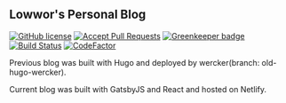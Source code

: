 ## Lowwor's Personal Blog

[![GitHub license](https://img.shields.io/github/license/lowwor/lowwor.com.svg)](https://github.com/lowwor/lowwor.com/blob/master/LICENSE)
[![Accept Pull Requests](https://img.shields.io/badge/PRs-welcome-brightgreen.svg)](https://github.com/lowwor/lowwor.com/pulls)
[![Greenkeeper badge](https://badges.greenkeeper.io/lowwor/lowwor.com.svg)](https://greenkeeper.io/)
[![Build Status](https://api.travis-ci.org/lowwor/lowwor.com.svg?branch=master)](https://github.com/lowwor/lowwor.com/blob/master/.travis.yml)
[![CodeFactor](https://www.codefactor.io/repository/github/lowwor/lowwor.com/badge)](https://www.codefactor.io/repository/github/lowwor/lowwor.com)

Previous blog was built with Hugo and deployed by wercker(branch: old-hugo-wercker).

Current blog was built with GatsbyJS and React and hosted on Netlify.
